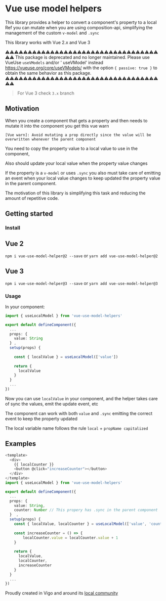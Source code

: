 # Vue use model helpers

This library provides a helper to convert a component's property to a local Ref you can mutate when you are using composition-api, simplifying  the management of the custom `v-model` and `.sync`

This library works with Vue 2.x and Vue 3

⚠️⚠️⚠️⚠️⚠️⚠️⚠️⚠️⚠️⚠️⚠️⚠️⚠️⚠️⚠️⚠️⚠️⚠️⚠️⚠️⚠️⚠️⚠️⚠️⚠️⚠️⚠️⚠️⚠️⚠️⚠️⚠️⚠️⚠️⚠️⚠️
This package is deprecated and no longer maintained. Please use VueUse `useVModels` and/or ' useVModel' instead https://vueuse.org/core/useVModels/ with the option `{ passive: true }` to obtain the same behavior as this package.
⚠️⚠️⚠️⚠️⚠️⚠️⚠️⚠️⚠️⚠️⚠️⚠️⚠️⚠️⚠️⚠️⚠️⚠️⚠️⚠️⚠️⚠️⚠️⚠️⚠️⚠️⚠️⚠️⚠️⚠️⚠️⚠️⚠️⚠️⚠️⚠️

> For Vue 3 check `3.x` branch

## Motivation

When you create a component that gets a property and then needs to mutate it into the component you get this vue warn

`[Vue warn]: Avoid mutating a prop directly since the value will be overwritten whenever the parent component`

You need to copy the property value to a local value to use in the component, 

Also should update your local value when the property value changes

If the property is a `v-model` or uses `.sync` you also must take care of emitting an event when your local value changes to keep updated the property value in the parent component.

The motivation of this library is simplifying this task and reducing the amount of repetitive code.

## Getting started

### Install

## Vue 2
`npm i vue-use-model-helper@2 --save` 
or
`yarn add vue-use-model-helper@2`

## Vue 3
`npm i vue-use-model-helper@3 --save`
or
`yarn add vue-use-model-helper@3`

### Usage
In your component:

```ts
import { useLocalModel } from 'vue-use-model-helpers'

export default defineComponent({
  ...
  props: {
    value: String
  } ,
  setup(props) {
    
    const { localValue } = useLocalModel(['value'])
  
    return {
      localValue  
    }
  }
  ...
})
```

Now you can use `localValue` in your component, and the helper takes care of sync the values, emit the update event, etc

The component can work with both `value` and `.sync` emitting the correct event to keep the property updated

The local variable name follows the rule `local` + `propName capitalized`

## Examples

```ts
<template>
  <div>
    {{ localCounter }}
    <button @click="increaseCounter"></button>
  </div>
</template>
import { useLocalModel } from 'vue-use-model-helpers'

export default defineComponent({
  ...
  props: {
    value: String,
    counter: Number // This propery has .sync in the parent component  
  }  ,
  setup(props) {
    const { localValue, localCounter } = useLocalModel(['value', 'counter'])
  
    const increaseCounter = () => {
        localCounter.value = localCounter.value + 1
    }
  
    return {
      localValue,
      localCounter,
      increaseCounter
    }
  }
  ...
})
```

Proudly created in Vigo and around its [local community](https://vigotech.org)
